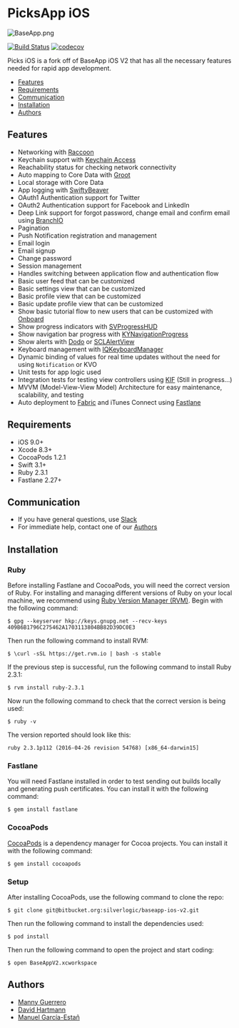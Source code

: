 # **PicksApp iOS** #

![BaseApp.png](https://bitbucket.org/repo/b8rny4/images/460357771-BaseApp.png)

[![Build Status](https://www.bitrise.io/app/a037eabb6e35a90f.svg?token=2aNO4w3qO3JDdJgD_WbhCA&branch=master)](https://www.bitrise.io/app/a037eabb6e35a90f)
[![codecov](https://codecov.io/bb/silverlogic/picks-ios/branch/master/graph/badge.svg?token=2VzkUcNZRw)](https://codecov.io/bb/silverlogic/picks-ios)

Picks iOS is a fork off of BaseApp iOS V2 that has all the necessary features needed for rapid app development.

* [Features](https://bitbucket.org/silverlogic/baseapp-ios-v2/overview#markdown-header-features)
* [Requirements](https://bitbucket.org/silverlogic/baseapp-ios-v2/overview#markdown-header-requirements)
* [Communication](https://bitbucket.org/silverlogic/baseapp-ios-v2/overview#markdown-header-communication)
* [Installation](https://bitbucket.org/silverlogic/baseapp-ios-v2/overview#markdown-header-installation)
* [Authors](https://bitbucket.org/silverlogic/baseapp-ios-v2/overview#markdown-header-authors)

## **Features** ##

* Networking with [Raccoon](https://github.com/ManueGE/Raccoon)
* Keychain support with [Keychain Access](https://github.com/kishikawakatsumi/KeychainAccess)
* Reachability status for checking network connectivity
* Auto mapping to Core Data with [Groot](https://github.com/gonzalezreal/Groot)
* Local storage with Core Data
* App logging with [SwiftyBeaver](https://github.com/SwiftyBeaver/SwiftyBeaver)
* OAuth1 Authentication support for Twitter
* OAuth2 Authentication support for Facebook and LinkedIn
* Deep Link support for forgot password, change email and confirm email using [BranchIO](https://github.com/BranchMetrics/ios-branch-deep-linking)
* Pagination
* Push Notification registration and management
* Email login
* Email signup
* Change password
* Session management
* Handles switching between application flow and authentication flow
* Basic user feed that can be customized
* Basic settings view that can be customized
* Basic profile view that can be customized
* Basic update profile view that can be customized
* Show basic tutorial flow to new users that can be customized with [Onboard](https://github.com/mamaral/Onboard)
* Show progress indicators with [SVProgressHUD](https://github.com/SVProgressHUD/SVProgressHUD)
* Show navigation bar progress with [KYNavigationProgress](https://github.com/ykyouhei/KYNavigationProgress)
* Show alerts with [Dodo](https://github.com/marketplacer/Dodo) or [SCLAlertView](https://github.com/vikmeup/SCLAlertView-Swift)
* Keyboard management with [IQKeyboardManager](https://github.com/hackiftekhar/IQKeyboardManager)
* Dynamic binding of values for real time updates without the need for using `Notification` or KVO
* Unit tests for app logic used
* Integration tests for testing view controllers using [KIF](https://github.com/kif-framework/KIF) (Still in progress...)
* MVVM (Model-View-View Model) Architecture for easy maintenance, scalability, and testing
* Auto deployment to [Fabric](https://fabric.io/) and iTunes Connect using [Fastlane](https://fastlane.tools/)

## **Requirements** ##

* iOS 9.0+
* Xcode 8.3+
* CocoaPods 1.2.1
* Swift 3.1+
* Ruby 2.3.1
* Fastlane 2.27+

## **Communication** ##

* If you have general questions, use [Slack](https://silverlogic.slack.com/messages/C4AE7FTPV)
* For immediate help, contact one of our [Authors](https://bitbucket.org/silverlogic/baseapp-ios-v2/overview#markdown-header-authors)

## **Installation** ##

### Ruby ###
Before installing Fastlane and CocoaPods, you will need the correct version of Ruby. For installing and managing different versions of Ruby on your local machine, we recommend using [Ruby Version Manager (RVM)](https://rvm.io/). Begin with the following command:
```
$ gpg --keyserver hkp://keys.gnupg.net --recv-keys 409B6B1796C275462A1703113804BB82D39DC0E3
```
Then run the following command to install RVM:
```
$ \curl -sSL https://get.rvm.io | bash -s stable
```
If the previous step is successful, run the following command to install Ruby 2.3.1:
```
$ rvm install ruby-2.3.1
```
Now run the following command to check that the correct version is being used:
```
$ ruby -v
```
The version reported should look like this:
```
ruby 2.3.1p112 (2016-04-26 revision 54768) [x86_64-darwin15]
```

### Fastlane ###
You will need Fastlane installed in order to test sending out builds locally and generating push certificates. You can install it with the following command:
```
$ gem install fastlane
```

### CocoaPods ###
[CocoaPods](https://cocoapods.org/) is a dependency manager for Cocoa projects. You can install it with the following command:
```
$ gem install cocoapods
```

### Setup ###
After installing CocoaPods, use the following command to clone the repo:
```
$ git clone git@bitbucket.org:silverlogic/baseapp-ios-v2.git
```
Then run the following command to install the dependencies used:
```
$ pod install
```
Then run the following command to open the project and start coding:
```
$ open BaseAppV2.xcworkspace
```

## **Authors** ##

* [Manny Guerrero](https://silverlogic.slack.com/team/eg)
* [David Hartmann](https://silverlogic.slack.com/messages/@dh)
* [Manuel García-Estañ](https://silverlogic.slack.com/messages/@mm)
